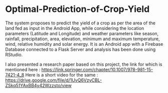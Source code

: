 # Optimal-Prediction-of-Crop-Yield

The system proposes to predict the yield of a crop as per the area of the land fed as input in the Android App, while considering the location parameters (Latitude and Longitude) and weather parameters like season, rainfall, precipitation, area, elevation, minimum and maximum temperature, wind, relative humidity and solar energy. It is an Android app with a Firebase Database connected to a Flask Server and analysis has been done using RStudio. 

I also presented a research paper based on this project, the link for which is mentioned here : https://link.springer.com/chapter/10.1007/978-981-15-7421-4_8
Here is a short video for the same : https://drive.google.com/file/d/1UvQ6VzyCBL-ZSkq51YAxBB4y42Wzzsto/view



